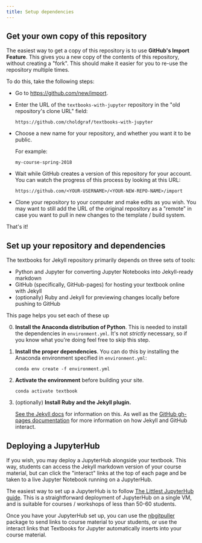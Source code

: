 ```yaml
---
title: Setup dependencies
---
```


## Get your own copy of this repository

The easiest way to get a copy of this repository is to use **GitHub's Import Feature**.
This gives you a new copy of the contents of this repository, without creating
a "fork". This should make it easier for you to re-use the repository multiple
times.

To do this, take the following steps:

* Go to https://github.com/new/import.
* Enter the URL of the `textbooks-with-jupyter` repository in the
  "old repository's clone URL" field:

  `https://github.com/choldgraf/textbooks-with-jupyter`
* Choose a new name for your repository, and whether you want it to be public.

  For example:

  `my-course-spring-2018`

* Wait while GitHub creates a version of this repository for your account. You
  can watch the progress of this process by looking at this URL:

  `https://github.com/<YOUR-USERNAME>/<YOUR-NEW-REPO-NAME>/import`

* Clone your repository to your computer and make edits as you wish. You may
  want to still add the URL of the original repository as a "remote" in case
  you want to pull in new changes to the template / build system.

That's it!

## Set up your repository and dependencies

The textbooks for Jekyll repository primarily depends on three sets of tools:

* Python and Jupyter for converting Jupyter Notebooks into Jekyll-ready markdown
* GitHub (specifically, GitHub-pages) for hosting your textbook online with Jekyll
* (optionally) Ruby and Jekyll for previewing changes locally before pushing to GitHub

This page helps you set each of these up


0. **Install the Anaconda distribution of Python**. This is needed to install
   the dependencies in `environment.yml`. It's not *strictly* necessary, so
   if you know what you're doing feel free to skip this step.
1. **Install the proper dependencies**. You can do this by installing the
   Anaconda environment specified in `environment.yml`:

       conda env create -f environment.yml

2. **Activate the environment** before building your site.

       conda activate textbook

3. (optionally) **Install Ruby and the Jekyll plugin.**

   [See the Jekyll docs](https://jekyllrb.com/docs/installation/) for information on this.
   As well as the [GitHub gh-pages documentation](https://help.github.com/articles/using-jekyll-as-a-static-site-generator-with-github-pages/)
   for more information on how Jekyll and GitHub interact.

## Deploying a JupyterHub

If you wish, you may deploy a JupyterHub alongside your textbook. This way, students can
access the Jekyll markdown version of your course material, but can click the "interact" links
at the top of each page and be taken to a live Jupyter Notebook running on a JupyterHub.

The easiest way to set up a JupyterHub is to follow [The Littlest JupyterHub guide](https://the-littlest-jupyterhub.readthedocs.io/en/latest/index.html).
This is a straightforward deployment of JupyterHub on a single VM, and is suitable for
courses / workshops of less than 50-60 students.

Once you have your JupyterHub set up, you can use the [nbgitpuller](https://github.com/data-8/nbgitpuller)
package to send links to course material to your students, or use the interact links that Textbooks for Jupyter
automatically inserts into your course material.
